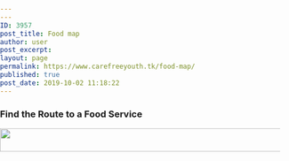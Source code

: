 ```yaml
---
---
ID: 3957
post_title: Food map
author: user
post_excerpt:
layout: page
permalink: https://www.carefreeyouth.tk/food-map/
published: true
post_date: 2019-10-02 11:18:22
---
```

<h3>Find the Route to a Food Service</h3>		
			<!DOCTYPE html>
<html>
  <head>
    <meta charset='utf-8' />
    <title>Food map</title>
    <meta name='viewport' content='initial-scale=1,maximum-scale=1,user-scalable=no' />
    <link href='https://api.tiles.mapbox.com/mapbox-gl-js/v1.4.0/mapbox-gl.css' rel='stylesheet' />
    <link rel='stylesheet' href='https://api.mapbox.com/mapbox-gl-js/plugins/mapbox-gl-directions/v4.0.2/mapbox-gl-directions.css' type='text/css' />
    <style>
      body {
        margin: 0;
        padding: 0;
      }
      #map {
        position: relative;
        top: 0;
        bottom: 0;
        width: 100%;
      }
    </style>
  </head>
  <body>
  </body>
</html>		
										<img width="1024" height="42" src="https://www.carefreeyouth.tk/wp-content/uploads/2019/10/捕获-1024x42.png" alt="" srcset="https://www.carefreeyouth.tk/wp-content/uploads/2019/10/捕获-1024x42.png 1024w, https://www.carefreeyouth.tk/wp-content/uploads/2019/10/捕获-300x12.png 300w, https://www.carefreeyouth.tk/wp-content/uploads/2019/10/捕获-768x32.png 768w, https://www.carefreeyouth.tk/wp-content/uploads/2019/10/捕获.png 1306w" sizes="(max-width: 1024px) 100vw, 1024px" />